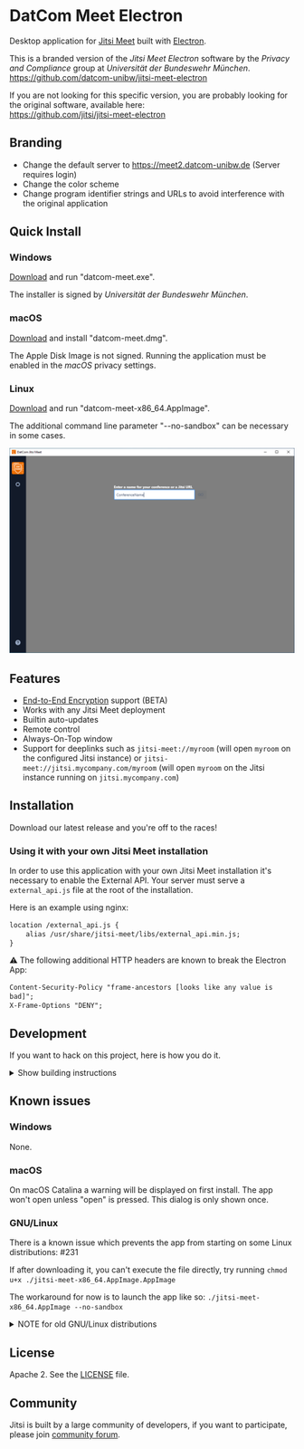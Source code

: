# DatCom Meet Electron

Desktop application for [Jitsi Meet] built with [Electron].

This is a branded version of the *Jitsi Meet Electron* software by the *Privacy and Compliance* group at *Universität der Bundeswehr München*.  
https://github.com/datcom-unibw/jitsi-meet-electron

If you are not looking for this specific version, you are probably looking for the original software, available here:  
https://github.com/jitsi/jitsi-meet-electron

## Branding

- Change the default server to https://meet2.datcom-unibw.de (Server requires login)
- Change the color scheme
- Change program identifier strings and URLs to avoid interference with the original application

## Quick Install

### Windows

[Download](https://github.com/datcom-unibw/jitsi-meet-electron/releases/latest/download/datcom-meet.exe) and run "datcom-meet.exe".

The installer is signed by *Universität der Bundeswehr München*.

### macOS

[Download](https://github.com/datcom-unibw/jitsi-meet-electron/releases/latest/download/datcom-meet.dmg) and install "datcom-meet.dmg".

The Apple Disk Image is not signed. Running the application must be enabled in the *macOS* privacy settings.

### Linux

[Download](https://github.com/datcom-unibw/jitsi-meet-electron/releases/latest/download/datcom-meet-x86_64.AppImage) and run "datcom-meet-x86_64.AppImage".

The additional command line parameter "--no-sandbox" can be necessary in some cases.

![](screenshot.png)

## Features

- [End-to-End Encryption](https://jitsi.org/blog/e2ee/) support (BETA)
- Works with any Jitsi Meet deployment
- Builtin auto-updates
- Remote control
- Always-On-Top window
- Support for deeplinks such as `jitsi-meet://myroom` (will open `myroom` on the configured Jitsi instance) or `jitsi-meet://jitsi.mycompany.com/myroom` (will open `myroom` on the Jitsi instance running on `jitsi.mycompany.com`)

## Installation

Download our latest release and you're off to the races!

### Using it with your own Jitsi Meet installation

In order to use this application with your own Jitsi Meet installation it's
necessary to enable the External API. Your server must serve a `external_api.js`
file at the root of the installation.

Here is an example using nginx:

```
location /external_api.js {
    alias /usr/share/jitsi-meet/libs/external_api.min.js;
}
```

:warning: The following additional HTTP headers are known to break the Electron App:

```
Content-Security-Policy "frame-ancestors [looks like any value is bad]";
X-Frame-Options "DENY";
```

## Development

If you want to hack on this project, here is how you do it.

<details><summary>Show building instructions</summary>

#### Installing dependencies

Building the application requires *git*, *node-js* and *python* on all platforms.

Building on Windows additionally requires the C++ component of [*Microsoft Visual Studio*](https://visualstudio.microsoft.com/).
The *Community Edition* is sufficient.

Install Node.js 12 first (or if you use [nvm](https://github.com/nvm-sh/nvm), switch to Node.js 12 by running `nvm use`).

Clone the git repositoy into a local directory:

```bash
git clone https://github.com/datcom-unibw/jitsi-meet-electron.git
```

Change into the newly created directory:

```bash
cd jitsi-meet-electron
```

```bash
npm install
```

#### Starting in development mode

```bash
npm start
```

The debugger tools are available when running in dev mode and can be activated with keyboard shortcuts as defined here https://github.com/sindresorhus/electron-debug#features.

It can also be displayed automatically from the `SHOW_DEV_TOOLS` environment variable such as:

```bash
SHOW_DEV_TOOLS=true npm start
```

or from the application `--show-dev-tools` command line flag.

#### Building the production distribution

Full command line for building the production distribution from scratch:

```bash
npm run clean && npm install jitsi-meet-electron-utils --force && npm install && npm run dist
```

#### Working with jitsi-meet-electron-utils

[jitsi-meet-electron-utils] is a helper package which implements many features
such as remote control and the always-on-top window. If new features are to be
added / tested, running with a local version of these utils is very handy, here
is how to do that.

By default the jitsi-meet-electron-utils is build from its git repository
sources. The default dependency path in package.json is:

```json
"jitsi-meet-electron-utils": "jitsi/jitsi-meet-electron-utils"
```

To work with local copy you must change the path to:

```json
"jitsi-meet-electron-utils": "file:///Users/name/jitsi-meet-electron-utils-copy",
```

To build the project you must force it to take the sources as `npm update` will
not do it.

```bash
npm install jitsi-meet-electron-utils --force
```

NOTE: Also check the [jitsi-meet-electron-utils README] to see how to configure
your environment.

</details>

## Known issues

### Windows

None.

### macOS

On macOS Catalina a warning will be displayed on first install. The app won't open unless "open" is pressed. This dialog is only shown once.

### GNU/Linux

There is a known issue which prevents the app from starting on some Linux distributions: #231

If after downloading it, you can't execute the file directly, try running `chmod u+x ./jitsi-meet-x86_64.AppImage.AppImage`

The workaround for now is to launch the app like so: `./jitsi-meet-x86_64.AppImage --no-sandbox`

<details><summary>NOTE for old GNU/Linux distributions</summary>

You might get the following error:

```
FATAL:nss_util.cc(632)] NSS_VersionCheck("3.26") failed. NSS >= 3.26 is required.
Please upgrade to the latest NSS, and if you still get this error, contact your
distribution maintainer.
```

If you do, please install NSS (example for Debian / Ubuntu):

```bash
sudo apt-get install libnss3
```

</details>

## License

Apache 2. See the [LICENSE] file.

## Community

Jitsi is built by a large community of developers, if you want to participate,
please join [community forum].

[Jitsi Meet]: https://github.com/jitsi/jitsi-meet
[Electron]: https://electronjs.org/
[latest release]: https://github.com/datcom-unibw/jitsi-meet-electron/releases/latest
[jitsi-meet-electron-utils]: https://github.com/jitsi/jitsi-meet-electron-utils
[jitsi-meet-electron-utils README]: https://github.com/jitsi/jitsi-meet-electron-utils/blob/master/README.md
[community forum]: https://community.jitsi.org/
[LICENSE]: LICENSE
